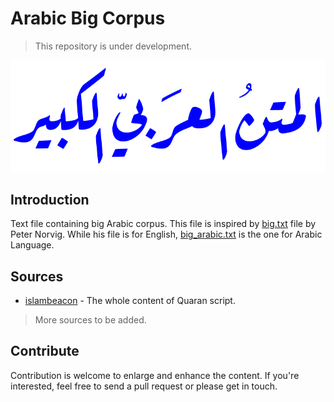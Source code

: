 # Arabic Big Corpus

> This repository is under development.

![Alt text](matn.png?raw=true)

## Introduction

Text file containing big Arabic corpus. This file is inspired by [big.txt](http://norvig.com/big.txt) file by Peter Norvig. While his file is for English, [big_arabic.txt](big_arabic.txt) is the one for Arabic Language.

## Sources

* [islambeacon](http://www.islambeacon.com/m/%D8%A7%D9%84%D9%82%D8%B1%D8%A2%D9%86_%D8%A7%D9%84%D9%83%D8%B1%D9%8A%D9%85_%D9%85%D9%83%D8%AA%D9%88%D8%A8_(%D8%A8%D8%AF%D9%88%D9%86_%D8%AA%D8%B4%D9%83%D9%8A%D9%84)) - The whole content of Quaran script.

> More sources to be added.

## Contribute

Contribution is welcome to enlarge and enhance the content. If you're interested, feel free to send a pull request or please get in touch.
